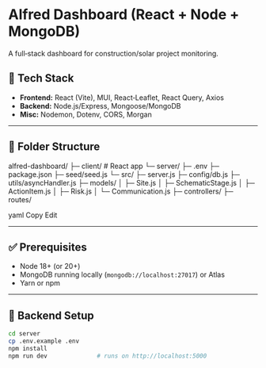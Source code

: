 # Alfred Dashboard (React + Node + MongoDB)

A full‑stack dashboard for construction/solar project monitoring.

## 🚧 Tech Stack
- **Frontend:** React (Vite), MUI, React‑Leaflet, React Query, Axios
- **Backend:** Node.js/Express, Mongoose/MongoDB
- **Misc:** Nodemon, Dotenv, CORS, Morgan

---

## 📁 Folder Structure
alfred-dashboard/
├─ client/ # React app
└─ server/
├─ .env
├─ package.json
├─ seed/seed.js
└─ src/
├─ server.js
├─ config/db.js
├─ utils/asyncHandler.js
├─ models/
│ ├─ Site.js
│ ├─ SchematicStage.js
│ ├─ ActionItem.js
│ ├─ Risk.js
│ └─ Communication.js
├─ controllers/
├─ routes/

yaml
Copy
Edit

---

## ✅ Prerequisites
- Node 18+ (or 20+)
- MongoDB running locally (`mongodb://localhost:27017`) or Atlas
- Yarn or npm

---

## 🔧 Backend Setup

```bash
cd server
cp .env.example .env
npm install
npm run dev              # runs on http://localhost:5000